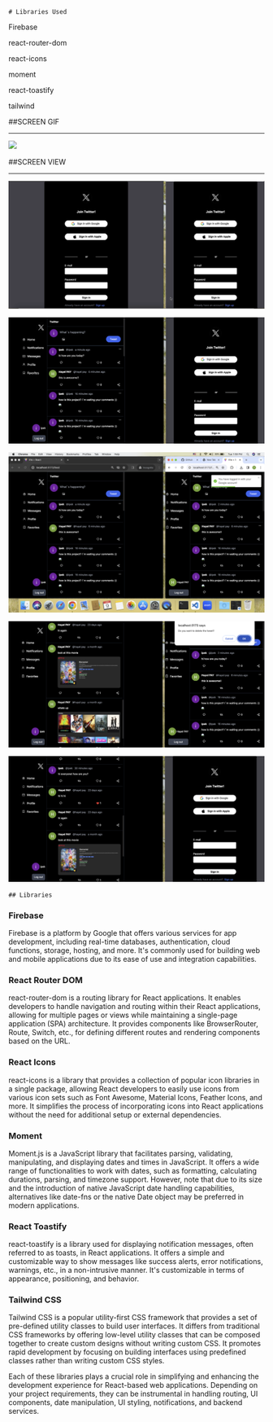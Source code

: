 ```
# Libraries Used
```

Firebase

react-router-dom

react-icons

moment

react-toastify

tailwind

##SCREEN GIF <hr>

![](/public/images/twitter.gif)

##SCREEN VIEW <hr>

![](/public/images/tw1.png)

![](/public/images/tw2.png)

![](/public/images/tw3.png)

![](/public/images/tw4.png)

![](/public/images/tw5.png)

```
## Libraries
```

### Firebase

Firebase is a platform by Google that offers various services for app development, including real-time databases, authentication, cloud functions, storage, hosting, and more. It's commonly used for building web and mobile applications due to its ease of use and integration capabilities.

### React Router DOM

react-router-dom is a routing library for React applications. It enables developers to handle navigation and routing within their React applications, allowing for multiple pages or views while maintaining a single-page application (SPA) architecture. It provides components like BrowserRouter, Route, Switch, etc., for defining different routes and rendering components based on the URL.

### React Icons

react-icons is a library that provides a collection of popular icon libraries in a single package, allowing React developers to easily use icons from various icon sets such as Font Awesome, Material Icons, Feather Icons, and more. It simplifies the process of incorporating icons into React applications without the need for additional setup or external dependencies.

### Moment

Moment.js is a JavaScript library that facilitates parsing, validating, manipulating, and displaying dates and times in JavaScript. It offers a wide range of functionalities to work with dates, such as formatting, calculating durations, parsing, and timezone support. However, note that due to its size and the introduction of native JavaScript date handling capabilities, alternatives like date-fns or the native Date object may be preferred in modern applications.

### React Toastify

react-toastify is a library used for displaying notification messages, often referred to as toasts, in React applications. It offers a simple and customizable way to show messages like success alerts, error notifications, warnings, etc., in a non-intrusive manner. It's customizable in terms of appearance, positioning, and behavior.

### Tailwind CSS

Tailwind CSS is a popular utility-first CSS framework that provides a set of pre-defined utility classes to build user interfaces. It differs from traditional CSS frameworks by offering low-level utility classes that can be composed together to create custom designs without writing custom CSS. It promotes rapid development by focusing on building interfaces using predefined classes rather than writing custom CSS styles.

Each of these libraries plays a crucial role in simplifying and enhancing the development experience for React-based web applications. Depending on your project requirements, they can be instrumental in handling routing, UI components, date manipulation, UI styling, notifications, and backend services.
